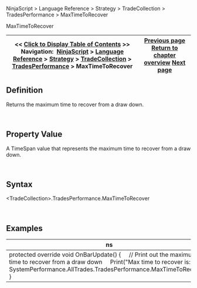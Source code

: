 ﻿


NinjaScript \> Language Reference \> Strategy \> TradeCollection \> TradesPerformance \> MaxTimeToRecover






















MaxTimeToRecover







| \<\< [Click to Display Table of Contents](maxtimetorecover.md) \>\> **Navigation:**     [NinjaScript](ninjascript-1.md) \> [Language Reference](language_reference_wip-1.md) \> [Strategy](strategy-1.md) \> [TradeCollection](tradecollection-1.md) \> [TradesPerformance](tradesperformance-1.md) \> MaxTimeToRecover | [Previous page](maxconsecutivewinner-1.md) [Return to chapter overview](tradesperformance-1.md) [Next page](monthlystddev-1.md) |
| --- | --- |











## Definition


Returns the maximum time to recover from a draw down.  

 


## Property Value


A TimeSpan value that represents the maximum time to recover from a draw down.


 


## Syntax
\<TradeCollection\>.TradesPerformance.MaxTimeToRecover


 


## 


## Examples




| ns |
| --- |
| protected override void OnBarUpdate() {      // Print out the maximum time to recover from a draw down      Print("Max time to recover is: " \+ SystemPerformance.AllTrades.TradesPerformance.MaxTimeToRecover); } |









